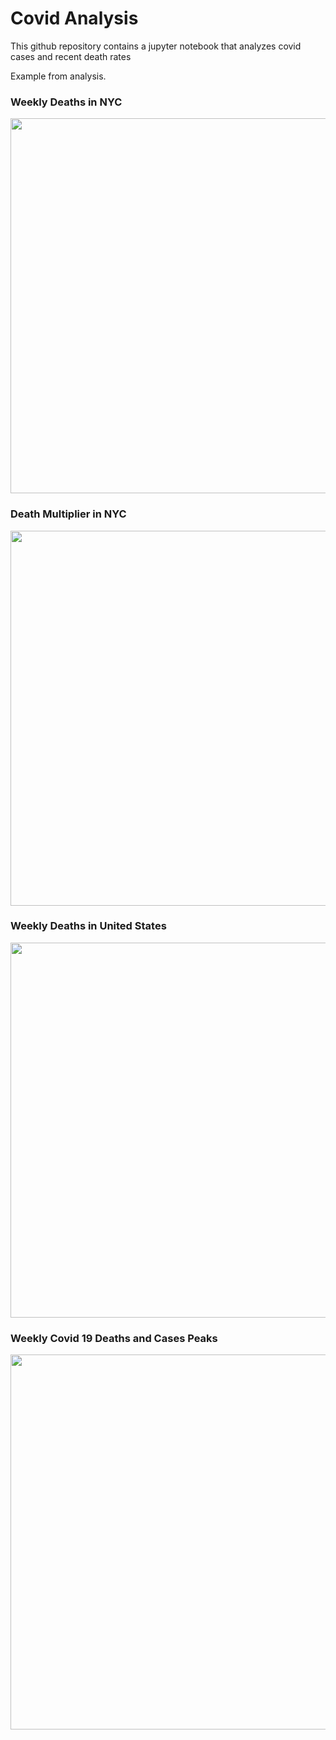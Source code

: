 # Covid Analysis

This github repository contains a jupyter notebook that analyzes covid cases and recent death rates

Example from analysis.

### Weekly Deaths in NYC

<img src="weekly_deaths_nyc.gif" width="600">

### Death Multiplier in NYC

<img src="weekly_deaths_nyc_multiplier.png" width="600">

### Weekly Deaths in United States

<img src="weekly_deaths_us.gif" width="600">

### Weekly Covid 19 Deaths and Cases Peaks

<img src="./saved_pngs/covid_2week_peaks_10by50.png" width="600">

